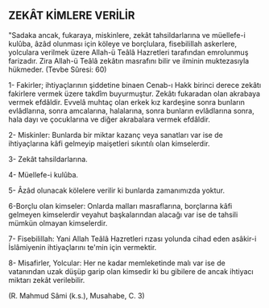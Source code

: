## ZEKÂT KİMLERE VERİLİR

"Sadaka ancak, fukaraya, miskinlere, zekât tahsildar­larına ve müellefe-i kulûba, âzâd olunması için köleye ve borçlulara, fisebilillah askerlere, yolculara verilmek üze­re Allah-ü Teâlâ Hazretleri tarafından emrolunmuş fari­zadır. Zira Allah-ü Teâlâ zekâtın masrafını bilir ve ilmi­nin muktezasıyla hükmeder. (Tevbe Sûresi: 60)

1- Fakirler; ihtiyaçlarının şiddetine binaen Cenab-ı Hakk birinci derece zekâtı fakirlere vermek üzere takdîm buyurmuştur. Zekâtı fukaradan olan akrabaya vermek efdâldir. Evvelâ muhtaç olan erkek kız kardeşine sonra bunların evlâdlarına, sonra amcalarına, halalarına, sonra bunların evlâdlarına sonra, hala dayı ve çocuklarına ve diğer akrabalara vermek efdâldir.

2- Miskinler: Bunlarda bir miktar kazanç veya sanatları var ise de ihtiyaçlarına kâfi gelmeyip maişetleri sıkıntılı olan kimselerdir.

3- Ze­kât tahsildarlarına.

4- Müellefe-i kulûba.

5- Âzâd oluna­cak kölelere verilir ki bunlarda zamanımızda yoktur.

6-Borçlu olan kimseler: Onlarda malları masraflarına, borçlarına kâfi gelmeyen kimselerdir veyahut başkaların­dan alacağı var ise de tahsili mümkün olmayan kimseler­dir.

7- Fisebilillah: Yani Allah Teâlâ Hazretleri rızası yo­lunda cihad eden asâkir-i İslâmiyenin ihtiyaçlarını te'min için vermektir.

8- Misafirler, Yolcular: Her ne kadar memleketinde malı var ise de vatanından uzak düşüp ga­rip olan kimsedir ki bu gibilere de ancak ihtiyacı miktarı zekât verilebilir.

(R. Mahmud Sâmi (k.s.), Musahabe, C. 3)
